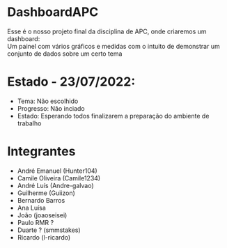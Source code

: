 # DashboardAPC
Esse é o nosso projeto final da disciplina de APC, onde criaremos um dashboard:  
Um painel com vários gráficos e medidas com o intuito de demonstrar um conjunto de dados sobre um certo tema

# Estado - 23/07/2022:
- Tema: Não escolhido
- Progresso: Não inciado
- Estado: Esperando todos finalizarem a preparação do ambiente de trabalho

# Integrantes
- André Emanuel (Hunter104)
- Camile Oliveira (Camile1234)
- André Luís (Andre-galvao)
- Guilherme (Guiizon)
- Bernardo Barros
- Ana Luísa
- João (joaoseisei)
- Paulo RMR ?
- Duarte ? (smmstakes)
- Ricardo (l-ricardo)
